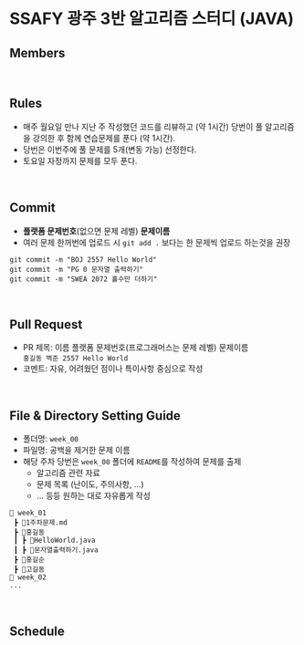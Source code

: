 # SSAFY 광주 3반 알고리즘 스터디 (JAVA)

## Members

<br>

## Rules

-  매주 월요일 만나 지난 주 작성했던 코드를 리뷰하고 (약 1시간) 당번이 풀 알고리즘을 강의한 후 함께 연습문제를 푼다 (약 1시간).
-  당번은 이번주에 풀 문제를 5개(변동 가능) 선정한다.
-  토요일 자정까지 문제를 모두 푼다.

<br>

## Commit 
- **플랫폼 문제번호**(없으면 문제 레벨) **문제이름**
- 여러 문제 한꺼번에 업로드 시 `git add .` 보다는 한 문제씩 업로드 하는것을 권장
```
git commit -m "BOJ 2557 Hello World"
git commit -m "PG 0 문자열 출력하기"
git commit -m "SWEA 2072 홀수만 더하기"
```

<br>

## Pull Request 
- PR 제목: 이름 플랫폼 문제번호(프로그래머스는 문제 레벨) 문제이름 <br>
`홍길동 백준 2557 Hello World`
- 코멘트: 자유, 어려웠던 점이나 특이사항 중심으로 작성


<br>

## File & Directory Setting Guide
- 폴더명: `week_00`
- 파일명: 공백을 제거한 문제 이름
- 해당 주차 당번은 `week_00` 폴더에 `README`를 작성하여 문제를 출제
  - 알고리즘 관련 자료
  - 문제 목록 (난이도, 주의사항, ...)
  - ... 등등 원하는 대로 자유롭게 작성
```
📂 week_01
 ┣ 📜1주차문제.md
 ┣ 📂홍길동
 ┃ ┣ 📜HelloWorld.java
 ┃ ┣ 📜문자열출력하기.java
 ┣ 📂홍길순
 ┣ 📂고길동
📂 week_02
...
 ```


<br>

## Schedule